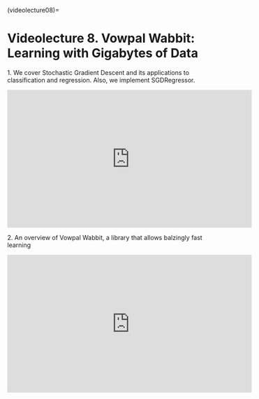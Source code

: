 (videolecture08)=

# Videolecture 8. Vowpal Wabbit: Learning with Gigabytes of Data

1\. We cover Stochastic Gradient Descent and its applications to classification and regression. Also, we implement SGDRegressor.

<p align="center"><iframe width="560" height="315" style='' src="https://www.youtube.com/embed/EUSXbdzaQE8" title="YouTube video player" frameborder="0" allow="accelerometer; autoplay; clipboard-write; encrypted-media; gyroscope; picture-in-picture" allowfullscreen></iframe></p>


2\. An overview of Vowpal Wabbit, a library that allows balzingly fast learning

<p align="center"><iframe width="560" height="315" style='' src="https://www.youtube.com/embed/gyCjancgR9U" title="YouTube video player" frameborder="0" allow="accelerometer; autoplay; clipboard-write; encrypted-media; gyroscope; picture-in-picture" allowfullscreen></iframe></p>
